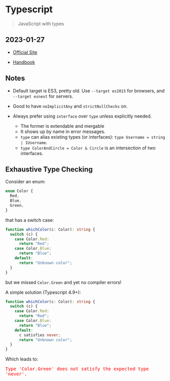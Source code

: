 # Typescript

> JavaScript with types

## 2023-01-27

- [Official Site](https://www.typescriptlang.org/)

- [Handbook](https://www.typescriptlang.org/docs/handbook/intro.html)

## Notes

- Default target is ES3, pretty old. Use `--target es2015` for browsers, and `--target esnext` for servers.

- Good to have `noImplicitAny` and `strictNullChecks` on.

- Always prefer using `interface` over `type` unless explicitly needed.

  - The former is extendable and mergable
  - It shows up by name in error messages.
  - `type` can alias existing types (or interfaces): `type Username = string | IUsername`.
  - `type ColorAndCircle = Color & Circle` is an intersection of two interfaces.

## Exhaustive Type Checking

Consider an enum:

```typescript
enum Color {
  Red,
  Blue,
  Green,
}
```

that has a switch case:

```typescript
function whichColor(c: Color): string {
  switch (c) {
    case Color.Red:
      return "Red";
    case Color.Blue:
      return "Blue";
    default:
      return "Unknown color";
  }
}
```

but we missed `Color.Green` and yet no compiler errors!

A simple solution (Typescript 4.9+):

```typescript
function whichColor(c: Color): string {
  switch (c) {
    case Color.Red:
      return "Red";
    case Color.Blue:
      return "Blue";
    default:
      c satisfies never;
      return "Unknown color";
  }
}
```

Which leads to:

<span style="color: red; font-family: monospace">Type 'Color.Green' does not satisfy the expected type 'never'.</span>
